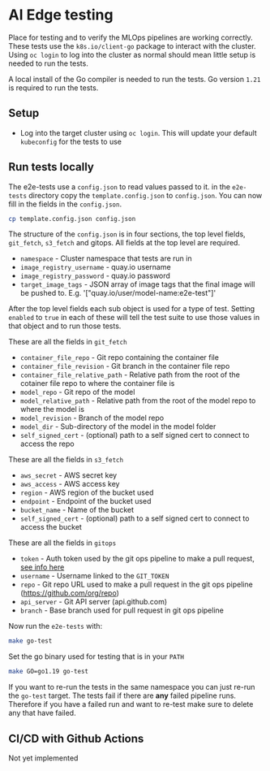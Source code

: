 # AI Edge testing

Place for testing and to verify the MLOps pipelines are working correctly. These tests use the `k8s.io/client-go` package to interact with the cluster. Using `oc login` to log into the cluster as normal should mean little setup is needed to run the tests.

A local install of the Go compiler is needed to run the tests. Go version `1.21` is required to run the tests.

## Setup
- Log into the target cluster using `oc login`. This will update your default `kubeconfig` for the tests to use

## Run tests locally

The e2e-tests use a `config.json` to read values passed to it. in the `e2e-tests` directory copy the `template.config.json` to `config.json`. You can now fill in the fields in the `config.json`.

```bash
cp template.config.json config.json
```

The structure of the `config.json` is in four sections, the top level fields, `git_fetch`, `s3_fetch` and gitops. All fields at the top level are required.

- `namespace` - Cluster namespace that tests are run in
- `image_registry_username` - quay.io username
- `image_registry_password` - quay.io password
- `target_image_tags` - JSON array of image tags that the final image will be pushed to. E.g. '["quay.io/user/model-name:e2e-test"]'

After the top level fields each sub object is used for a type of test. Setting `enabled` to `true` in each of these will tell the test suite to use those values in that object and to run those tests.

These are all the fields in `git_fetch`

- `container_file_repo` - Git repo containing the container file
- `container_file_revision` - Git branch in the container file repo
- `container_file_relative_path` - Relative path from the root of the cotainer file repo to where the container file is
- `model_repo` - Git repo of the model
- `model_relative_path` - Relative path from the root of the model repo to where the model is 
- `model_revision` - Branch of the model repo
- `model_dir` - Sub-directory of the model in the model folder 
- `self_signed_cert` - (optional) path to a self signed cert to connect to access the repo

These are all the fields in `s3_fetch`

- `aws_secret` - AWS secret key
- `aws_access` - AWS access key
- `region` - AWS region of the bucket used
- `endpoint` - Endpoint of the bucket used
- `bucket_name` - Name of the bucket 
- `self_signed_cert` - (optional) path to a self signed cert to connect to access the bucket

These are all the fields in `gitops`

- `token` - Auth token used by the git ops pipeline to make a pull request, [see info here](../../pipelines/README.md#git-repository-and-credentials)
- `username` - Username linked to the `GIT_TOKEN`
- `repo` - Git repo URL used to make a pull request in the git ops pipeline (https://github.com/org/repo)
- `api_server` - Git API server (api.github.com)
- `branch` - Base branch used for pull request in git ops pipeline

Now run the `e2e-tests` with:

```bash
make go-test
```
Set the go binary used for testing that is in your `PATH`
```bash
make GO=go1.19 go-test
```

If you want to re-run the tests in the same namespace you can just re-run the `go-test` target. The tests fail if there are **any** failed pipeline runs. Therefore if you have a failed run and want to re-test make sure to delete any that have failed.

## CI/CD with Github Actions
Not yet implemented
